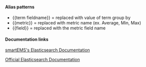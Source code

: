#### Alias patterns
- {{term fieldname}} = replaced with value of term group by
- {{metric}} = replaced with metric name (ex. Average, Min, Max)
- {{field}} = replaced with the metric field name

#### Documentation links

[smartEMS's Elasticsearch Documentation](http://docs.smartems.org/features/datasources/elasticsearch)

[Official Elasticsearch Documentation](https://www.elastic.co/guide/en/elasticsearch/reference/current/index.html)
